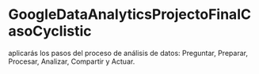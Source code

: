 # GoogleDataAnalyticsProjectoFinalCasoCyclistic
aplicarás los pasos del proceso de análisis de datos: Preguntar, Preparar, Procesar, Analizar, Compartir y Actuar. 
